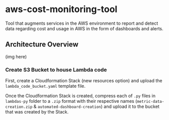 # aws-cost-monitoring-tool
Tool that augments services in the AWS environment to report and detect data regarding cost and usage in AWS in the form of dashboards and alerts.

## Architecture Overview
(img here)

### Create S3 Bucket to house Lambda code
First, create a Cloudformation Stack (new resources option) and upload the `lambda_code_bucket.yaml` template file. 

Once the Cloudformation Stack is created, compress each of `.py` files in `lambdas-py` folder to a `.zip` format with their respective names (`metric-data-creation.zip` & `automated-dashboard-creation`) and upload it to the bucket that was created by the Stack.


